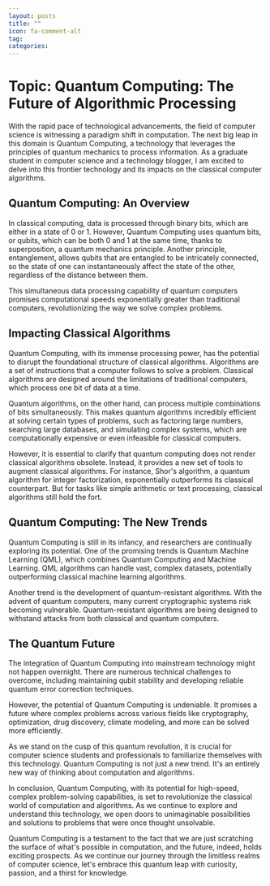 ```yaml
---
layout: posts
title: ""
icon: fa-comment-alt
tag: 
categories: 
---
```


# Topic: Quantum Computing: The Future of Algorithmic Processing

With the rapid pace of technological advancements, the field of computer science is witnessing a paradigm shift in computation. The next big leap in this domain is Quantum Computing, a technology that leverages the principles of quantum mechanics to process information. As a graduate student in computer science and a technology blogger, I am excited to delve into this frontier technology and its impacts on the classical computer algorithms.

## Quantum Computing: An Overview

In classical computing, data is processed through binary bits, which are either in a state of 0 or 1. However, Quantum Computing uses quantum bits, or qubits, which can be both 0 and 1 at the same time, thanks to superposition, a quantum mechanics principle. Another principle, entanglement, allows qubits that are entangled to be intricately connected, so the state of one can instantaneously affect the state of the other, regardless of the distance between them.

This simultaneous data processing capability of quantum computers promises computational speeds exponentially greater than traditional computers, revolutionizing the way we solve complex problems.

## Impacting Classical Algorithms

Quantum Computing, with its immense processing power, has the potential to disrupt the foundational structure of classical algorithms. Algorithms are a set of instructions that a computer follows to solve a problem. Classical algorithms are designed around the limitations of traditional computers, which process one bit of data at a time.

Quantum algorithms, on the other hand, can process multiple combinations of bits simultaneously. This makes quantum algorithms incredibly efficient at solving certain types of problems, such as factoring large numbers, searching large databases, and simulating complex systems, which are computationally expensive or even infeasible for classical computers.

However, it is essential to clarify that quantum computing does not render classical algorithms obsolete. Instead, it provides a new set of tools to augment classical algorithms. For instance, Shor's algorithm, a quantum algorithm for integer factorization, exponentially outperforms its classical counterpart. But for tasks like simple arithmetic or text processing, classical algorithms still hold the fort.

## Quantum Computing: The New Trends

Quantum Computing is still in its infancy, and researchers are continually exploring its potential. One of the promising trends is Quantum Machine Learning (QML), which combines Quantum Computing and Machine Learning. QML algorithms can handle vast, complex datasets, potentially outperforming classical machine learning algorithms.

Another trend is the development of quantum-resistant algorithms. With the advent of quantum computers, many current cryptographic systems risk becoming vulnerable. Quantum-resistant algorithms are being designed to withstand attacks from both classical and quantum computers.

## The Quantum Future

The integration of Quantum Computing into mainstream technology might not happen overnight. There are numerous technical challenges to overcome, including maintaining qubit stability and developing reliable quantum error correction techniques.

However, the potential of Quantum Computing is undeniable. It promises a future where complex problems across various fields like cryptography, optimization, drug discovery, climate modeling, and more can be solved more efficiently.

As we stand on the cusp of this quantum revolution, it is crucial for computer science students and professionals to familiarize themselves with this technology. Quantum Computing is not just a new trend. It's an entirely new way of thinking about computation and algorithms. 

In conclusion, Quantum Computing, with its potential for high-speed, complex problem-solving capabilities, is set to revolutionize the classical world of computation and algorithms. As we continue to explore and understand this technology, we open doors to unimaginable possibilities and solutions to problems that were once thought unsolvable. 

Quantum Computing is a testament to the fact that we are just scratching the surface of what's possible in computation, and the future, indeed, holds exciting prospects. As we continue our journey through the limitless realms of computer science, let's embrace this quantum leap with curiosity, passion, and a thirst for knowledge.